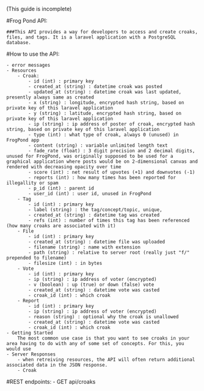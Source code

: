 (This guide is incomplete)

#Frog Pond API:

    ###This API provides a way for developers to access and create croaks, files, and tags. It is a laravel application with a PostgreSQL database.  

#How to use the API:

    - error messages
    - Resources
        - Croak:
            - id (int) : primary key
            - created_at (string) : datetime croak was posted
            - updated_at (string) : datetime croak was last updated, presently always same as created
            - x (string) : longitude, encrypted hash string, based on private key of this laravel application
            - y (string) : latitude, encrypted hash string, based on private key of this laravel application
            - ip (string) : ip address of poster of croak, encrypted hash string, based on private key of this laravel application
            - type (int) : what type of croak, always 0 (unused) in FrogPond app
            - content (string) : variable unlimited length text
            - fade_rate (float) : 3 digit precision and 2 decimal digits, unused for FrogPond, was originally supposed to be used for a graphical application where posts would be on 2-dimensional canvas and rendered with decreasing opacity over time
            - score (int) : net result of upvotes (+1) and downvotes (-1)
            - reports (int) : how many times has been reported for illegallity or spam
            - p_id (int) : parent id
            - user_id (int) : user id, unused in FrogPond
        - Tag
            - id (int) : primary key
            - label (string) : the tag/concept/topic, unique, 
            - created_at (string) : datetime tag was created
            - refs (int) : number of times this tag has been referenced (how many croaks are associated with it)
        - File
            - id (int) : primary key
            - created_at (string) : datetime file was uploaded
            - filename (string) : name with extension
            - path (string) : relative to server root (really just "f/" prepended to filename)
            - filesize (int) : in bytes
        - Vote
            - id (int) : primary key
            - ip (string) : ip address of voter (encrypted)
            - v (boolean) : up (true) or down (false) vote
            - created_at (string) : datetime vote was casted
            - croak_id (int) : which croak 
        - Report
            - id (int) : primary key
            - ip (string) : ip address of voter (encrypted)
            - reason (string) : optional why the croak is unallowed
            - created_at (string) : datetime vote was casted
            - croak_id (int) : which croak
    - Getting Started
        The most common use case is that you want to see croaks in your area having to do with any of some set of concepts. For this, you would use 
    - Server Responses
        - when retreiving resources, the API will often return additional associated data in the JSON response. 
        - Croak
    

#REST endpoints:
    - GET api/croaks 